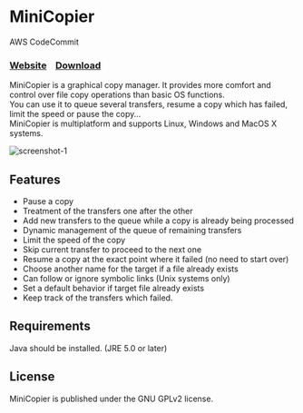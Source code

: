# MiniCopier
AWS CodeCommit
### [Website](http://www.adriancourreges.com/projects/minicopier/)&nbsp;&nbsp;&nbsp;&nbsp;[Download](http://www.adriancourreges.com/projects/minicopier/#dl-section)&nbsp;&nbsp;&nbsp;&nbsp;

MiniCopier is a graphical copy manager. It provides more comfort and control over file copy operations than basic OS functions.  
You can use it to queue several transfers, resume a copy which has failed, limit the speed or pause the copy...  
MiniCopier is multiplatform and supports Linux, Windows and MacOS X systems.

![screenshot-1](http://www.adriancourreges.com/projects/minicopier/minicopier-0.5-screen2.png)

## Features

* Pause a copy
* Treatment of the transfers one after the other
* Add new transfers to the queue while a copy is already being processed
* Dynamic management of the queue of remaining transfers
* Limit the speed of the copy
* Skip current transfer to proceed to the next one
* Resume a copy at the exact point where it failed (no need to start over)
* Choose another name for the target if a file already exists
* Can follow or ignore symbolic links (Unix systems only)
* Set a default behavior if target file already exists
* Keep track of the transfers which failed.


## Requirements

Java should be installed. (JRE 5.0 or later)

## License

MiniCopier is published under the GNU GPLv2 license. 
